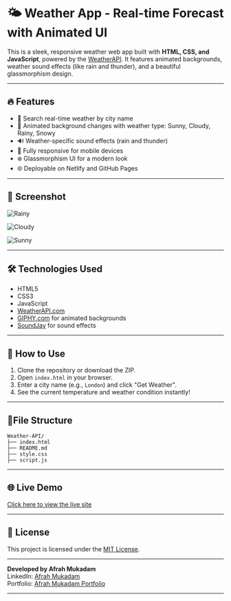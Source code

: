 # 🌤️ Weather App - Real-time Forecast with Animated UI

This is a sleek, responsive weather web app built with **HTML, CSS, and JavaScript**, powered by the [WeatherAPI](https://www.weatherapi.com). It features animated backgrounds, weather sound effects (like rain and thunder), and a beautiful glassmorphism design.

---

## 🔥 Features

- 🔎 Search real-time weather by city name
- 🌈 Animated background changes with weather type: Sunny, Cloudy, Rainy, Snowy
- 🔊 Weather-specific sound effects (rain and thunder)
- 📱 Fully responsive for mobile devices
- ❄️ Glassmorphism UI for a modern look
- 🌐 Deployable on Netlify and GitHub Pages

---

## 📸 Screenshot
![Rainy](https://github.com/user-attachments/assets/309f1786-fb8f-4f5a-977c-5bae2922f776)

![Cloudy](https://github.com/user-attachments/assets/c16756ef-70c5-4f9a-b7a4-0a9f10d3078f)

![Sunny](https://github.com/user-attachments/assets/cf70594e-f69a-4fa8-9938-b47848adff9f)

---

## 🛠️ Technologies Used

- HTML5
- CSS3 
- JavaScript
- [WeatherAPI.com](https://www.weatherapi.com)
- [GIPHY.com](https://giphy.com) for animated backgrounds
- [SoundJay](https://www.soundjay.com) for sound effects

---

## 🔧 How to Use

1. Clone the repository or download the ZIP.
2. Open `index.html` in your browser.
3. Enter a city name (e.g., `London`) and click "Get Weather".
4. See the current temperature and weather condition instantly!

---

## 📁File Structure
```
Weather-API/
├── index.html          
├── README.md           
├── style.css           
├── script.js       
```
---


## 🌐 Live Demo
[Click here to view the live site](https://weatherly-api.netlify.app/)

---

## 📝 License

This project is licensed under the [MIT License](LICENSE).

---


**Developed by Afrah Mukadam**  
LinkedIn: [Afrah Mukadam](https://www.linkedin.com/in/afrah-mukadam-688479219/)  
Portfolio: [Afrah Mukadam Portfolio](https://afraahmukadam.wordpress.com/)

---
